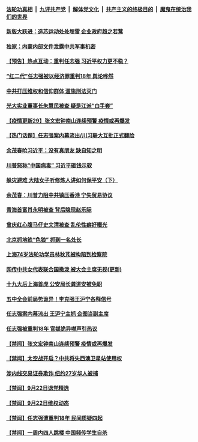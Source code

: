 

####  [法轮功真相](../../../../basic/blob/master/README.md?t=09240302) &nbsp;|&nbsp; [九评共产党](../../../../9ping.md/blob/master/README.md?t=09240302) &nbsp;|&nbsp; [解体党文化](../../../../jtdwh.md/blob/master/README.md?t=09240302)  &nbsp;|&nbsp; [共产主义的终极目的](../../../../gczydzjmd.md/blob/master/README.md?t=09240302) &nbsp;|&nbsp; [魔鬼在统治我们的世界](../../../../mgztzwmdsj.md/blob/master/README.md?t=09240302) 

#### [新版大跃进：造芯运动处处埋雷 企业政府趋之若鹜](../pages/prog204/a102947587.md?t=09240302) 

#### [独家：内蒙内部文件泄露中共军事机密](../pages/prog204/a102947594.md?t=09240302) 

#### [【预告】热点互动：重判任志强 习近平权力更不稳？](../pages/prog204/a102947546.md?t=09240302) 

#### [“红二代”任志强被以经济罪重判18年 舆论哗然](../pages/prog204/a102947427.md?t=09240302) 

#### [中共打压维权和信仰群体 滥施刑法灭门](../pages/prog204/a102947429.md?t=09240302) 

#### [光大实业董事长朱慧民被查 疑是江派“白手套”](../pages/prog204/a102947402.md?t=09240302) 

#### [【疫情更新29】张文宏钟南山连续预警 疫情或再爆发](../pages/prog204/a102944962.md?t=09240302) 

#### [【热门话题】任志强案内幕流出/川习联大互批正式翻脸](../pages/prog204/a102947334.md?t=09240302) 

#### [余茂春呛习近平：没有真朋友 缺自知之明](../pages/prog204/a102947330.md?t=09240302) 

#### [川普怒称“中国病毒” 习近平砸钱示软](../pages/prog204/a102947289.md?t=09240302) 

#### [躲灾避难 大陆女子听修炼人讲如何保平安（下）](../pages/prog204/a102947239.md?t=09240302) 

#### [余茂春：川普力阻中共镇压香港 宁失贸易协议](../pages/prog204/a102947236.md?t=09240302) 

#### [青海首富肖永明被查 背后隐现赵乐际](../pages/prog204/a102947242.md?t=09240302) 

#### [曾庆红心腹马仔史文清被查 乱伦性癖好曝光](../pages/prog204/a102947214.md?t=09240302) 

#### [北京抓地铁“色狼” 抓到一名处长](../pages/prog204/a102947205.md?t=09240302) 

#### [上海74岁法轮功学员林秋芃被构陷到检察院](../pages/prog204/a102947207.md?t=09240302) 

#### [网传中共女代表联合国撒泼 被大会主席无视(更新)](../pages/prog204/a102947170.md?t=09240302) 

#### [十九大后上海首虎 公安局长龚道安被免职](../pages/prog204/a102947154.md?t=09240302) 

#### [五中全会前局势诡异！李克强王沪宁各释信号](../pages/prog204/a102947147.md?t=09240302) 

#### [任志强案内幕流出 王沪宁主抓 企图当副主席](../pages/prog204/a102947116.md?t=09240302) 


#### [任志强被重判18年 官媒诡异噤声引热议](../pages/prog204/a102947063.md?t=09240302) 

#### [【禁闻】张文宏钟南山连续预警 疫情或再爆发](../pages/prog204/a102946924.md?t=09240302) 

#### [【禁闻】太空战开启？中共将失西澳卫星站使用权](../pages/prog204/a102946979.md?t=09240302) 

#### [涉内线交易证券欺诈 纽约27岁华人被捕](../pages/prog204/a102946983.md?t=09240302) 


#### [【禁闻】9月22日退党精选](../pages/prog204/a102946974.md?t=09240302) 

#### [【禁闻】9月22日维权动态](../pages/prog204/a102946976.md?t=09240302) 

#### [【禁闻】任志强遭重判18年 民间质疑四起](../pages/prog204/a102946917.md?t=09240302) 

#### [【禁闻】一周内四人跳楼 中国频传学生自杀](../pages/prog204/a102946888.md?t=09240302) 

